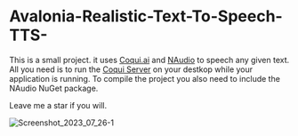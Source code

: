 # Avalonia-Realistic-Text-To-Speech-TTS-
This is a small project. it uses [Coqui.ai](https://github.com/coqui-ai/TTS) and [NAudio](https://github.com/naudio/NAudio) to speech any given text.
All you need is to run the [Coqui Server](https://www.youtube.com/watch?v=zRaDe08cUIk) on your destkop while your application is running. To compile the project you also need to include the NAudio NuGet package.

Leave me a star if you will.

![Screenshot_2023_07_26-1](https://github.com/spinalcord/Avalonia-Realistic-Text-To-Speech-TTS-/assets/4529150/b368991f-d606-4037-b494-5566d743a74e)
